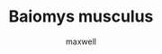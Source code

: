 ---
layout: post
author: maxwell
title: Baiomys musculus
description: 
tags: []
image: 
  feature: 
  credit: 
  creditlink: 
permalink: baiomys-musculus
---